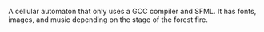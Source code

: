 A cellular automaton that only uses a GCC compiler and SFML. It has fonts, images, and music depending on the stage of the forest fire.
